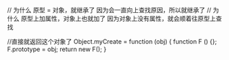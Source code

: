 
//
为什么 原型 = 对象，就继承了
因为会一直向上查找原因，所以就继承了
//
为什么 原型上加属性，对象上也就加了
因为对象上没有属性，就会顺着往原型上查找


//直接就返回这个对象了
Object.myCreate = function (obj) {
        function F () {};
        F.prototype = obj;
        return new F();
     }

